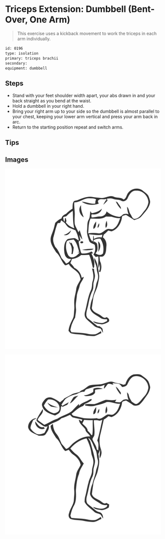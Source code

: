 # Triceps Extension: Dumbbell (Bent-Over, One Arm)

> This exercise uses a kickback movement to work the triceps in each arm individually.

``` 
id: 0196 
type: isolation 
primary: triceps brachii 
secondary:  
equipment: dumbbell 
``` 


## Steps


 - Stand with your feet shoulder width apart, your abs drawn in and your back straight as you bend at the waist.
 - Hold a dumbbell in your right hand.
 - Bring your right arm up to your side so the dumbbell is almost parallel to your chest, keeping your lower arm vertical and press your arm back in arc.
 - Return to the starting position repeat and switch arms.

## Tips



## Images

![](./../svg/0196-relaxation.svg "")

![](./../svg/0196-tension.svg "")

